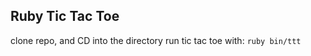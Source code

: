 ## Ruby Tic Tac Toe

clone repo, and CD into the directory run tic tac toe with: 
<code>ruby bin/ttt</code> 
